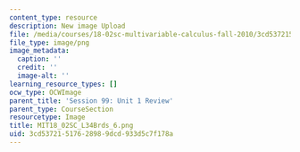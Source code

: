 ```yaml
---
content_type: resource
description: New image Upload
file: /media/courses/18-02sc-multivariable-calculus-fall-2010/3cd53721517628989dcd933d5c7f178a_MIT18_02SC_L34Brds_6.png
file_type: image/png
image_metadata:
  caption: ''
  credit: ''
  image-alt: ''
learning_resource_types: []
ocw_type: OCWImage
parent_title: 'Session 99: Unit 1 Review'
parent_type: CourseSection
resourcetype: Image
title: MIT18_02SC_L34Brds_6.png
uid: 3cd53721-5176-2898-9dcd-933d5c7f178a
---
```

